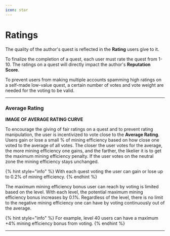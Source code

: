 ```yaml
---
icon: star
---
```


# Ratings

The quality of the author's quest is reflected in the **Rating** users give to it. 

To finalize the completion of a quest, each user must rate the quest from 1-10. 
The ratings on a quest will directly impact the author's **Reputation Score**. 

To prevent users from making multiple accounts spamming high ratings on a self-made low-value quest, a certain number of votes and vote weight are needed for the voting to be valid. 

***

### Average Rating

**IMAGE OF AVERAGE RATING CURVE**

To encourage the giving of fair ratings on a quest and to prevent rating manipulation, the user is incentivized to vote close to the **Average Rating**. Users gain or lose a small % of mining efficiency based on how close one voted to the average of all votes. The closer the user votes for the average, the more mining efficiency one gains, and the farther, the likelier it is to get the maximum mining efficiency penalty. If the user votes on the neutral zone the mining efficiency stays unchanged.

{% hint style="info" %}
With each quest voting the user can gain or lose up to 0.2% of mining efficiency.
{% endhint %}

The maximum mining efficiency bonus user can reach by voting is limited based on the level. With each level, the potential maximum mining efficiency bonus increases by 0.1%. Regardless of the level, there is no limit to the negative mining efficiency one can have by voting continuously out of the average.

{% hint style="info" %}
For example, level 40 users can have a maximum +4% mining efficiency bonus from voting.
{% endhint %}

***
